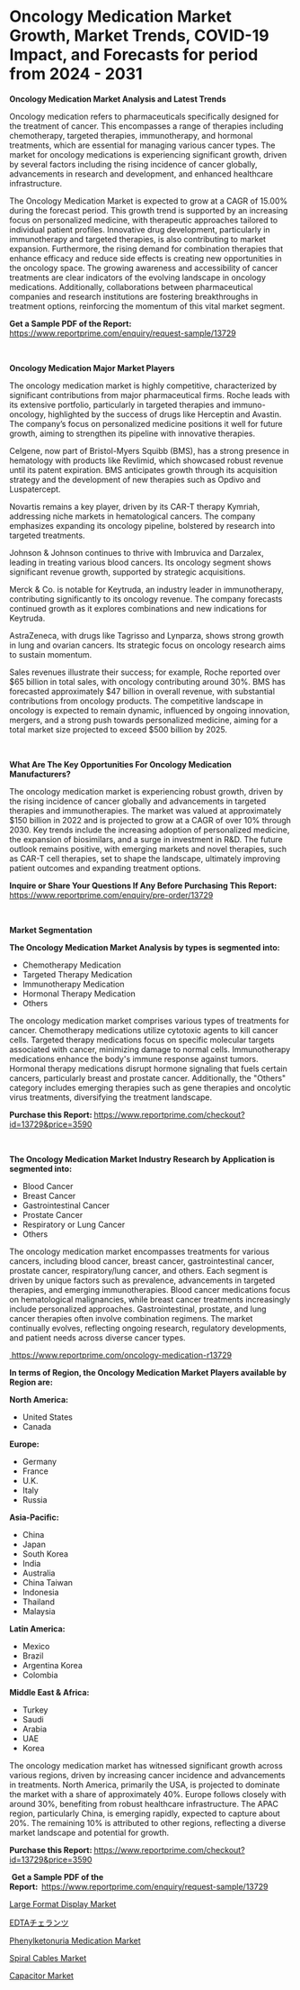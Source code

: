 <p><h1>Oncology Medication Market Growth, Market Trends, COVID-19 Impact, and Forecasts for period from 2024 - 2031</h1></p><p><strong>Oncology Medication Market Analysis and Latest Trends</strong></p>
<p><p>Oncology medication refers to pharmaceuticals specifically designed for the treatment of cancer. This encompasses a range of therapies including chemotherapy, targeted therapies, immunotherapy, and hormonal treatments, which are essential for managing various cancer types. The market for oncology medications is experiencing significant growth, driven by several factors including the rising incidence of cancer globally, advancements in research and development, and enhanced healthcare infrastructure. </p><p>The Oncology Medication Market is expected to grow at a CAGR of 15.00% during the forecast period. This growth trend is supported by an increasing focus on personalized medicine, with therapeutic approaches tailored to individual patient profiles. Innovative drug development, particularly in immunotherapy and targeted therapies, is also contributing to market expansion. Furthermore, the rising demand for combination therapies that enhance efficacy and reduce side effects is creating new opportunities in the oncology space. The growing awareness and accessibility of cancer treatments are clear indicators of the evolving landscape in oncology medications. Additionally, collaborations between pharmaceutical companies and research institutions are fostering breakthroughs in treatment options, reinforcing the momentum of this vital market segment.</p></p>
<p><strong>Get a Sample PDF of the Report:&nbsp;</strong> <a href="https://www.reportprime.com/enquiry/request-sample/13729">https://www.reportprime.com/enquiry/request-sample/13729</a></p>
<p>&nbsp;</p>
<p><strong>Oncology Medication Major Market Players</strong></p>
<p><p>The oncology medication market is highly competitive, characterized by significant contributions from major pharmaceutical firms. Roche leads with its extensive portfolio, particularly in targeted therapies and immuno-oncology, highlighted by the success of drugs like Herceptin and Avastin. The company’s focus on personalized medicine positions it well for future growth, aiming to strengthen its pipeline with innovative therapies.</p><p>Celgene, now part of Bristol-Myers Squibb (BMS), has a strong presence in hematology with products like Revlimid, which showcased robust revenue until its patent expiration. BMS anticipates growth through its acquisition strategy and the development of new therapies such as Opdivo and Luspatercept.</p><p>Novartis remains a key player, driven by its CAR-T therapy Kymriah, addressing niche markets in hematological cancers. The company emphasizes expanding its oncology pipeline, bolstered by research into targeted treatments.</p><p>Johnson & Johnson continues to thrive with Imbruvica and Darzalex, leading in treating various blood cancers. Its oncology segment shows significant revenue growth, supported by strategic acquisitions.</p><p>Merck & Co. is notable for Keytruda, an industry leader in immunotherapy, contributing significantly to its oncology revenue. The company forecasts continued growth as it explores combinations and new indications for Keytruda.</p><p>AstraZeneca, with drugs like Tagrisso and Lynparza, shows strong growth in lung and ovarian cancers. Its strategic focus on oncology research aims to sustain momentum.</p><p>Sales revenues illustrate their success; for example, Roche reported over $65 billion in total sales, with oncology contributing around 30%. BMS has forecasted approximately $47 billion in overall revenue, with substantial contributions from oncology products. The competitive landscape in oncology is expected to remain dynamic, influenced by ongoing innovation, mergers, and a strong push towards personalized medicine, aiming for a total market size projected to exceed $500 billion by 2025.</p></p>
<p>&nbsp;</p>
<p><strong>What Are The Key Opportunities For Oncology Medication Manufacturers?</strong></p>
<p><p>The oncology medication market is experiencing robust growth, driven by the rising incidence of cancer globally and advancements in targeted therapies and immunotherapies. The market was valued at approximately $150 billion in 2022 and is projected to grow at a CAGR of over 10% through 2030. Key trends include the increasing adoption of personalized medicine, the expansion of biosimilars, and a surge in investment in R&D. The future outlook remains positive, with emerging markets and novel therapies, such as CAR-T cell therapies, set to shape the landscape, ultimately improving patient outcomes and expanding treatment options.</p></p>
<p><strong>Inquire or Share Your Questions If Any Before Purchasing This Report:</strong> <a href="https://www.reportprime.com/enquiry/pre-order/13729">https://www.reportprime.com/enquiry/pre-order/13729</a></p>
<p>&nbsp;</p>
<p><strong>Market Segmentation</strong></p>
<p><strong>The Oncology Medication Market Analysis by types is segmented into:</strong></p>
<p><ul><li>Chemotherapy Medication</li><li>Targeted Therapy Medication</li><li>Immunotherapy Medication</li><li>Hormonal Therapy Medication</li><li>Others</li></ul></p>
<p><p>The oncology medication market comprises various types of treatments for cancer. Chemotherapy medications utilize cytotoxic agents to kill cancer cells. Targeted therapy medications focus on specific molecular targets associated with cancer, minimizing damage to normal cells. Immunotherapy medications enhance the body's immune response against tumors. Hormonal therapy medications disrupt hormone signaling that fuels certain cancers, particularly breast and prostate cancer. Additionally, the "Others" category includes emerging therapies such as gene therapies and oncolytic virus treatments, diversifying the treatment landscape.</p></p>
<p><strong>Purchase this Report:&nbsp;</strong><a href="https://www.reportprime.com/checkout?id=13729&price=3590">https://www.reportprime.com/checkout?id=13729&price=3590</a></p>
<p>&nbsp;</p>
<p><strong>The Oncology Medication Market Industry Research by Application is segmented into:</strong></p>
<p><ul><li>Blood Cancer</li><li>Breast Cancer</li><li>Gastrointestinal Cancer</li><li>Prostate Cancer</li><li>Respiratory or Lung Cancer</li><li>Others</li></ul></p>
<p><p>The oncology medication market encompasses treatments for various cancers, including blood cancer, breast cancer, gastrointestinal cancer, prostate cancer, respiratory/lung cancer, and others. Each segment is driven by unique factors such as prevalence, advancements in targeted therapies, and emerging immunotherapies. Blood cancer medications focus on hematological malignancies, while breast cancer treatments increasingly include personalized approaches. Gastrointestinal, prostate, and lung cancer therapies often involve combination regimens. The market continually evolves, reflecting ongoing research, regulatory developments, and patient needs across diverse cancer types.</p></p>
<p><a href="https://www.reportprime.com/oncology-medication-r13729">&nbsp;https://www.reportprime.com/oncology-medication-r13729</a></p>
<p><strong>In terms of Region, the Oncology Medication Market Players available by Region are:</strong></p>
<p>
    <p> <strong> North America: </strong>
        <ul>
            <li>United States</li>
            <li>Canada</li>
        </ul>
        </p> 
    <p> <strong> Europe: </strong>
        <ul>
            <li>Germany</li>
            <li>France</li>
            <li>U.K.</li>
            <li>Italy</li>
            <li>Russia</li>
        </ul>
        </p> 
    <p> <strong> Asia-Pacific: </strong>
        <ul>
            <li>China</li>
            <li>Japan</li>
            <li>South Korea</li>
            <li>India</li>
            <li>Australia</li>
            <li>China Taiwan</li>
            <li>Indonesia</li>
            <li>Thailand</li>
            <li>Malaysia</li>
        </ul>
        </p> 
    <p> <strong> Latin America: </strong>
        <ul>
            <li>Mexico</li>
            <li>Brazil</li>
            <li>Argentina Korea</li>
            <li>Colombia</li>
        </ul>
        </p> 
    <p> <strong> Middle East & Africa: </strong>
        <ul>
            <li>Turkey</li>
            <li>Saudi</li>
            <li>Arabia</li>
            <li>UAE</li>
            <li>Korea</li>
        </ul>
    </p>
    </p>
<p><p>The oncology medication market has witnessed significant growth across various regions, driven by increasing cancer incidence and advancements in treatments. North America, primarily the USA, is projected to dominate the market with a share of approximately 40%. Europe follows closely with around 30%, benefiting from robust healthcare infrastructure. The APAC region, particularly China, is emerging rapidly, expected to capture about 20%. The remaining 10% is attributed to other regions, reflecting a diverse market landscape and potential for growth.</p></p>
<p><strong>Purchase this Report: </strong><a href="https://www.reportprime.com/checkout?id=13729&price=3590">https://www.reportprime.com/checkout?id=13729&price=3590</a></p>
<p>&nbsp;<strong>Get a Sample PDF of the Report:&nbsp;&nbsp;</strong><a href="https://www.reportprime.com/enquiry/request-sample/13729">https://www.reportprime.com/enquiry/request-sample/13729</a></p>
<p><strong></strong></p>
<p><p><a href="https://www.linkedin.com/pulse/large-format-display-market-share-size-trends-industry-analysis-precc?trackingId=sgv%2Btq3XTieKqKKDovtnnQ%3D%3D">Large Format Display Market</a></p><p><a href="https://medium.com/@harperhe4e26/edta-chelants-market-%E3%81%AE%E3%82%B0%E3%83%AD%E3%83%BC%E3%83%90%E3%83%AB%E5%B8%82%E5%A0%B4%E6%A6%82%E8%A6%81%E3%81%AF-%E4%B8%96%E7%95%8C%E3%81%8A%E3%82%88%E3%81%B3%E4%B8%BB%E8%A6%81%E5%B8%82%E5%A0%B4%E3%81%AB%E3%81%8A%E3%81%91%E3%82%8B%E6%A5%AD%E7%95%8C%E3%81%AB%E5%BD%B1%E9%9F%BF%E3%82%92%E4%B8%8E%E3%81%88%E3%82%8B%E4%B8%BB%E8%A6%81%E3%81%AA%E3%83%88%E3%83%AC%E3%83%B3%E3%83%89%E3%81%AB%E3%81%A4%E3%81%84%E3%81%A6-%E7%8B%AC%E8%87%AA%E3%81%AE%E8%A6%96%E7%82%B9%E3%82%92%E6%8F%90%E4%BE%9B%E3%81%97%E3%81%BE%E3%81%99-ba691ec02752">EDTAチェランツ</a></p><p><a href="https://github.com/irfadac/Market-Research-Report-List-5/blob/main/phenylketonuria-medication-market.md">Phenylketonuria Medication Market</a></p><p><a href="https://issuu.com/reportprime-2/docs/spiral-cables-market-size-2030.pptx_c7628612fef74f">Spiral Cables Market</a></p><p><a href="https://www.linkedin.com/pulse/deep-dive-capacitor-market-itstrends-segmentation-competitive-hsrxc?trackingId=dIXNeiNZQM20ABESRw9Bxw%3D%3D">Capacitor Market</a></p></p>